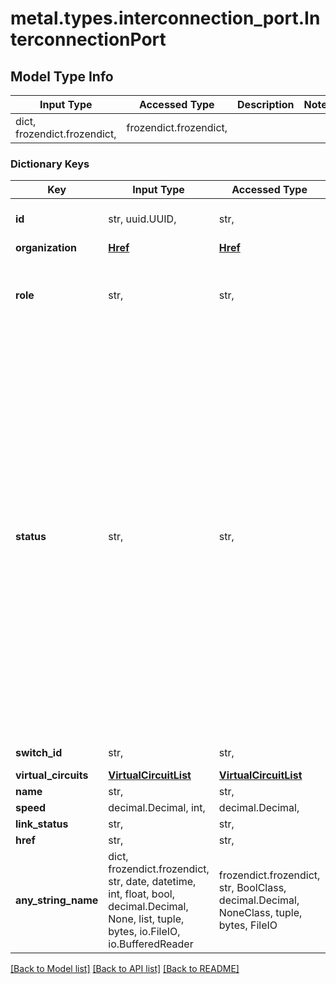 # metal.types.interconnection_port.InterconnectionPort

## Model Type Info
Input Type | Accessed Type | Description | Notes
------------ | ------------- | ------------- | -------------
dict, frozendict.frozendict,  | frozendict.frozendict,  |  | 

### Dictionary Keys
Key | Input Type | Accessed Type | Description | Notes
------------ | ------------- | ------------- | ------------- | -------------
**id** | str, uuid.UUID,  | str,  |  | [optional] value must be a uuid
**organization** | [**Href**](Href.md) | [**Href**](Href.md) |  | [optional] 
**role** | str,  | str,  | Either &#x27;primary&#x27; or &#x27;secondary&#x27;. | [optional] must be one of ["primary", "secondary", ] 
**status** | str,  | str,  | For both Fabric VCs and Dedicated Ports, this will be &#x27;requested&#x27; on creation and &#x27;deleting&#x27; on deletion. Once the Fabric VC has found its corresponding Fabric connection, this will turn to &#x27;active&#x27;. For Dedicated Ports, once the dedicated port is associated, this will also turn to &#x27;active&#x27;. For Fabric VCs, this can turn into an &#x27;expired&#x27; state if the service token associated is expired. | [optional] must be one of ["requested", "active", "deleting", "expired", ] 
**switch_id** | str,  | str,  | A switch &#x27;short ID&#x27; | [optional] 
**virtual_circuits** | [**VirtualCircuitList**](VirtualCircuitList.md) | [**VirtualCircuitList**](VirtualCircuitList.md) |  | [optional] 
**name** | str,  | str,  |  | [optional] 
**speed** | decimal.Decimal, int,  | decimal.Decimal,  |  | [optional] 
**link_status** | str,  | str,  |  | [optional] 
**href** | str,  | str,  |  | [optional] 
**any_string_name** | dict, frozendict.frozendict, str, date, datetime, int, float, bool, decimal.Decimal, None, list, tuple, bytes, io.FileIO, io.BufferedReader | frozendict.frozendict, str, BoolClass, decimal.Decimal, NoneClass, tuple, bytes, FileIO | any string name can be used but the value must be the correct type | [optional]

[[Back to Model list]](../../README.md#documentation-for-models) [[Back to API list]](../../README.md#documentation-for-api-endpoints) [[Back to README]](../../README.md)

